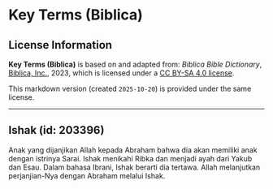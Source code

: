 # Key Terms (Biblica)

## License Information

**Key Terms (Biblica)** is based on and adapted from: _Biblica Bible Dictionary_, [Biblica, Inc.](https://www.biblica.com/), 2023, which is licensed under a [CC BY-SA 4.0 license](https://creativecommons.org/licenses/by-sa/4.0/legalcode.en).

This markdown version (created `2025-10-20`) is provided under the same license.



--------------------------------

## Ishak (id: 203396)

Anak yang dijanjikan Allah kepada Abraham bahwa dia akan memiliki anak dengan istrinya Sarai. Ishak menikahi Ribka dan menjadi ayah dari Yakub dan Esau. Dalam bahasa Ibrani, Ishak berarti dia tertawa. Allah melanjutkan perjanjian\-Nya dengan Abraham melalui Ishak.


